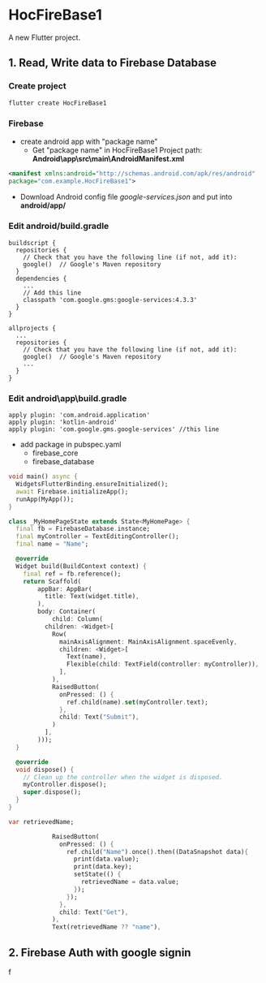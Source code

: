 # HocFireBase1

A new Flutter project.

## 1. Read, Write data to Firebase Database

### Create project

```bash
flutter create HocFireBase1
```

### Firebase

- create android app with "package name"
  - Get "package name" in HocFireBase1 Project path: **Android\app\src\main\AndroidManifest.xml**

```xml
<manifest xmlns:android="http://schemas.android.com/apk/res/android"
package="com.example.HocFireBase1">
```

- Download Android config file *google-services.json* and put into **android/app/**

### Edit android/build.gradle

```config
buildscript {
  repositories {
    // Check that you have the following line (if not, add it):
    google()  // Google's Maven repository
  }
  dependencies {
    ...
    // Add this line
    classpath 'com.google.gms:google-services:4.3.3'
  }
}

allprojects {
  ...
  repositories {
    // Check that you have the following line (if not, add it):
    google()  // Google's Maven repository
    ...
  }
}
```

### Edit android\app\build.gradle

```config
apply plugin: 'com.android.application'
apply plugin: 'kotlin-android'
apply plugin: 'com.google.gms.google-services' //this line
```

- add package in pubspec.yaml
  - firebase_core
  - firebase_database

```dart
void main() async {
  WidgetsFlutterBinding.ensureInitialized();
  await Firebase.initializeApp();
  runApp(MyApp());
}
```

```dart
class _MyHomePageState extends State<MyHomePage> {
  final fb = FirebaseDatabase.instance;
  final myController = TextEditingController();
  final name = "Name";

  @override
  Widget build(BuildContext context) {
    final ref = fb.reference();
    return Scaffold(
        appBar: AppBar(
          title: Text(widget.title),
        ),
        body: Container(
            child: Column(
          children: <Widget>[
            Row(
              mainAxisAlignment: MainAxisAlignment.spaceEvenly,
              children: <Widget>[
                Text(name),
                Flexible(child: TextField(controller: myController)),
              ],
            ),
            RaisedButton(
              onPressed: () {
                ref.child(name).set(myController.text);
              },
              child: Text("Submit"),
            )
          ],
        )));
  }

  @override
  void dispose() {
    // Clean up the controller when the widget is disposed.
    myController.dispose();
    super.dispose();
  }
}
```

```dart
var retrievedName;

            RaisedButton(
              onPressed: () {
                ref.child("Name").once().then((DataSnapshot data){
                  print(data.value);
                  print(data.key);
                  setState(() {
                    retrievedName = data.value;
                  });
                });
              },
              child: Text("Get"),
            ),
            Text(retrievedName ?? "name"),

```

## 2. Firebase Auth with google signin

f
